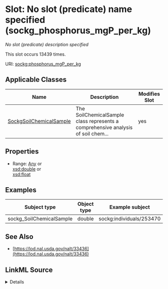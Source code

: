

# Slot: No slot (predicate) name specified (sockg_phosphorus_mgP_per_kg)


_No slot (predicate) description specified_






This slot occurs 13439 times.


URI: [sockg:phosphorus_mgP_per_kg](https://idir.uta.edu/sockg-ontology/docs/phosphorus_mgP_per_kg)



<!-- no inheritance hierarchy -->





## Applicable Classes

| Name | Description | Modifies Slot |
| --- | --- | --- |
| [SockgSoilChemicalSample](../classes/SockgSoilChemicalSample.md) | The SoilChemicalSample class represents a comprehensive analysis of soil chem... |  yes  |







## Properties

* Range: [Any](../classes/Any.md)&nbsp;or&nbsp;<br />[xsd:double](http://www.w3.org/2001/XMLSchema#double)&nbsp;or&nbsp;<br />[xsd:float](http://www.w3.org/2001/XMLSchema#float)






## Examples

| Subject type | Object type | Example subject | Example object | Occurrences |
| --- | --- | --- | --- | --- |
| sockg_SoilChemicalSample | double | sockg:individuals/253470 | 12.31 | 13439 |


## See Also

* [https://lod.nal.usda.gov/nalt/33436](https://lod.nal.usda.gov/nalt/33436)



## LinkML Source

<details>

```yaml
name: sockg_phosphorus_mgP_per_kg
annotations:
  count:
    tag: count
    value: 13439
description: No slot (predicate) description specified
title: No slot (predicate) name specified
examples:
- object:
    example_object: '12.31'
    example_object_type: double
    example_predicate: sockg:phosphorus_mgP_per_kg
    example_subject: sockg:individuals/253470
    example_subject_type: sockg_SoilChemicalSample
from_schema: soc-kg
see_also:
- https://lod.nal.usda.gov/nalt/33436
rank: 1000
domain: sockg_SoilChemicalSample
slot_uri: sockg:phosphorus_mgP_per_kg
alias: sockg_phosphorus_mgP_per_kg
domain_of:
- sockg_SoilChemicalSample
range: Any
any_of:
- range: double
- range: float

```
</details>